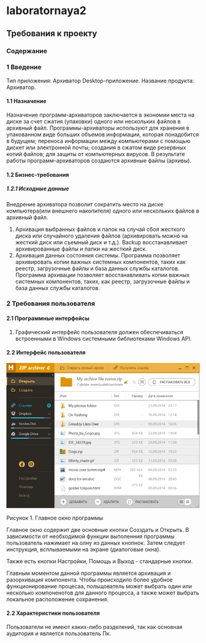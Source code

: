 # **laboratornaya2**

## Требования к проекту

### Содержание

### 1 Введение

  Тип приложения: Архиватор Desktop-приложение.
Название продукта: Архиватор.

#### 1.1 Назначение

  Назначение программ-архиваторов заключается в экономии места на диске за счет сжатия (упаковки) одного или нескольких файлов в архивный файл. Программы-архиваторы используют для хранения в упакованном виде больших объемов информации, которая понадобится в будущем; переноса информации между компьютерами с помощью дискет или электронной почты; создания в сжатом виде резервных копий файлов; для защиты от компьютерных вирусов. В результате работы программ-архиваторов создаются архивные файлы (архивы).

#### 1.2 Бизнес-требования

##### 1.2.1 Исходные данные

  Внедрение архиватора позволит сократить место на диске компьютера(или внешнего накопителя) одного или нескольких файлов в архивный файл.
 1. Архивация выбранных файлов и папок на случай сбоя жесткого диска или случайного удаления файлов (архивировать можно на жесткий диск или съемный диск и т.д.). Backup восстанавливает архивированные файлы и папки на жесткий диск.
 2. Архивация данных состояния системы. Программа позволяет архивировать копии важных системных компонентов, таких как реестр, загрузочные файлы и база данных службы каталогов. Программа архивации позволяет восстанавливать копии важных системных компонентов, таких, как реестр, загрузочные файлы и база данных службы каталогов.
  
### 2 Требования пользователя

#### 2.1 Программные интерфейсы
  
  1. Графический интерфейс пользователя должен обеспечиваться встроенными в Windows системными библиотеками Windows API.
  
 #### 2.2 Интерфейс пользователя
 
 ![Image alt](https://github.com/masik93/laboratornaya2/blob/master/image/top.7f66cff1.png?raw=true "Optional Title")
 
 Рисунок 1. Главное окно программы
 
 Главное окно содержит две основные кнопки Созздать и Открыть. 
 В зависимости от необходимой функции выполенния программы пользователь нажимает на олну из данных кнопнок. Затем следует инструкция,
 всплываемыми на экране (диалоговые окна). 
 
 Также есть кнопки Настройки, Помощь и Выход - стандарные кнопки. 
 
 Главным моментом данной программы является архивация и разорхивация компонента. 
 Чтобы происходило более удобное функционирование процесаа, польщователь может выбрать один или несколько компоненотов для 
 данного процесса, а также может выбрать локальное расположение сохранения.
 
 #### 2.2 Характеристики пользователя
 
 Пользователи не имеют каких-либо разделений, так как основная аудитория и является пользователь Пк.
 
 
  
  
